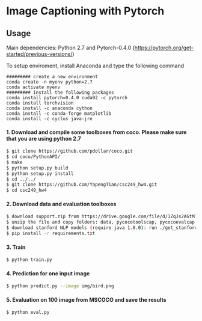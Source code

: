 # Image Captioning with Pytorch

## Usage

Main dependencies: Python 2.7 and Pytorch-0.4.0 (https://pytorch.org/get-started/previous-versions/)

To setup enviroment, install Anaconda and type the following command
```
######### create a new environment
conda create -n myenv python=2.7
conda activate myenv
######### install the following packages
conda install pytorch=0.4.0 cuda92 -c pytorch
conda install torchvision
conda install -c anaconda cython
conda install -c conda-forge matplotlib
conda install -c cyclus java-jre
```


#### 1. Download and compile some toolboxes from coco. Please make sure that you are using python 2.7
```bash
$ git clone https://github.com/pdollar/coco.git
$ cd coco/PythonAPI/
$ make
$ python setup.py build
$ python setup.py install
$ cd ../../
$ git clone https://github.com/YapengTian/csc249_hw4.git
$ cd csc249_hw4
```
#### 2. Download data and evaluation toolboxes
```bash
$ download support.zip from https://drive.google.com/file/d/1ZqJs2AGtMTfGTgH1oHTP_ZEFXRNX3uLj/view?usp=sharing (1.7 GB)
$ unzip the file and copy folders: data, pycocotoolscap, pycocoevalcap into csc249_hw4
$ download stanford NLP models (require java 1.8.0): run ./get_stanford_models.sh 
$ pip install -r requirements.txt
```

#### 3. Train
```bash
$ python train.py
```

#### 4. Prediction for one input image
```bash
$ python predict.py --image img/bird.png
```

#### 5. Evaluation on 100 image from MSCOCO and save the results
```bash
$ python eval.py
```

